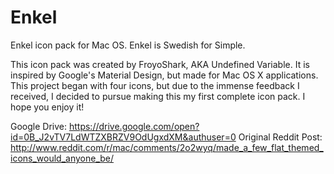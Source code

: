 Enkel
=====

Enkel icon pack for Mac OS. Enkel is Swedish for Simple.

This icon pack was created by FroyoShark, AKA Undefined Variable. It is inspired by Google's Material Design, but made for Mac OS X applications. This project began with four icons, but due to the immense feedback I received, I decided to pursue making this my first complete icon pack. I hope you enjoy it!

Google Drive: https://drive.google.com/open?id=0B_J2vTV7LdWTZXBRZV9OdUgxdXM&authuser=0
Original Reddit Post: http://www.reddit.com/r/mac/comments/2o2wyq/made_a_few_flat_themed_icons_would_anyone_be/